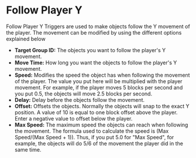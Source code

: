 # Follow Player Y
Follow Player Y Triggers are used to make objects follow the Y movement of the player. The movement can be modified by using the different options explained below

- **Target Group ID:** The objects you want to follow the player's Y movement.
- **Move Time:** How long you want the objects to follow the player's Y movement.
- **Speed:** Modifies the speed the object has when following the movement of the player. The value you put here will be multiplied with the player movement. For example, if the player moves 5 blocks per second and you put 0.5, the objects will move 2.5 blocks per second.
- **Delay:** Delay before the objects follow the movement.
- **Offset:** Offsets the objects. Normally the objects will snap to the exact Y position. A value of 10 is equal to one block offset above the player. Enter a negative value to offset below the player.
- **Max Speed:** The maximum speed the objects can reach when following the movement. The formula used to calculate the speed is (Max Speed/(Max Speed + 1)). Thus, if you put 5.0 for "Max Speed", for example, the objects will do 5/6 of the movement the player did in the same time.